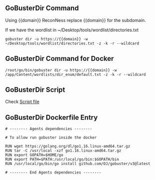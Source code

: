 ## GoBusterDir Command

Using {{domain}} ReconNess replace {{domain}} for the subdomain.

If we have the wordlist in ~/Desktop/tools/wordlist/directories.txt

```
gobuster dir -u https://{{domain}} -w ~/Desktop/tools/wordlist/directories.txt -z -k -r --wildcard 
```
## GoBusterDir Command for Docker

```
/root/go/bin/gobuster dir -u https://{{domain}} -w /app/Content/wordlists/dir_enum/default.txt -z -k -r --wildcard
```

## GoBusterDir Script

Check [Script file](https://github.com/reconness/reconness-agents/blob/master/GoBusterDir/Script)

## GoBusterDir Dockerfile Entry

```
# -------- Agents dependencies -------- 

# To allow run gobuster inside the docker

RUN wget https://golang.org/dl/go1.16.linux-amd64.tar.gz
RUN tar -C /usr/local -xzf go1.16.linux-amd64.tar.gz
RUN export GOPATH=$HOME/go
RUN export PATH=$PATH:/usr/local/go/bin:$GOPATH/bin
RUN /usr/local/go/bin/go install github.com/OJ/gobuster/v3@latest

# -------- End Agents dependencies -------- 
```
